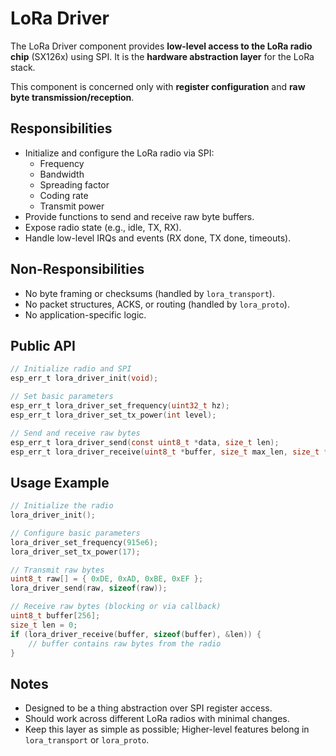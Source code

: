 # LoRa Driver

The LoRa Driver component provides **low-level access to the LoRa radio chip** (SX126x) using SPI. It is the **hardware abstraction layer** for the LoRa stack.

This component is concerned only with **register configuration** and **raw byte transmission/reception**.

## Responsibilities
- Initialize and configure the LoRa radio via SPI:
    - Frequency
    - Bandwidth
    - Spreading factor
    - Coding rate
    - Transmit power
- Provide functions to send and receive raw byte buffers.
- Expose radio state (e.g., idle, TX, RX).
- Handle low-level IRQs and events (RX done, TX done, timeouts).

## Non-Responsibilities
- No byte framing or checksums (handled by `lora_transport`).
- No packet structures, ACKS, or routing (handled by `lora_proto`).
- No application-specific logic.

## Public API
```c
// Initialize radio and SPI
esp_err_t lora_driver_init(void);

// Set basic parameters
esp_err_t lora_driver_set_frequency(uint32_t hz);
esp_err_t lora_driver_set_tx_power(int level);

// Send and receive raw bytes
esp_err_t lora_driver_send(const uint8_t *data, size_t len);
esp_err_t lora_driver_receive(uint8_t *buffer, size_t max_len, size_t *out_len);
```

## Usage Example
```c
// Initialize the radio
lora_driver_init();

// Configure basic parameters
lora_driver_set_frequency(915e6);
lora_driver_set_tx_power(17);

// Transmit raw bytes
uint8_t raw[] = { 0xDE, 0xAD, 0xBE, 0xEF };
lora_driver_send(raw, sizeof(raw));

// Receive raw bytes (blocking or via callback)
uint8_t buffer[256];
size_t len = 0;
if (lora_driver_receive(buffer, sizeof(buffer), &len)) {
    // buffer contains raw bytes from the radio
}
```

## Notes
- Designed to be a thing abstraction over SPI register access.
- Should work across different LoRa radios with minimal changes.
- Keep this layer as simple as possible; Higher-level features belong in `lora_transport` or `lora_proto`.